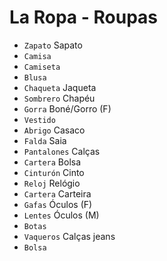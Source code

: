 # La Ropa - Roupas

-   `Zapato` Sapato
-   `Camisa`
-   `Camiseta`
-   `Blusa`
-   `Chaqueta` Jaqueta
-   `Sombrero` Chapéu
-   `Gorra` Boné/Gorro (F)
-   `Vestido`
-   `Abrigo` Casaco
-   `Falda` Saia
-   `Pantalones` Calças
-   `Cartera` Bolsa
-   `Cinturón` Cinto
-   `Reloj` Relógio
-   `Cartera` Carteira
-   `Gafas` Óculos (F)
-   `Lentes` Óculos (M)
-   `Botas`
-   `Vaqueros` Calças jeans
-   `Bolsa`
